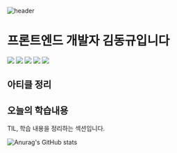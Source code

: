 ![header](https://capsule-render.vercel.app/api?type=Waving&color=auto&height=300&section=header&text=slice%20render&fontSize=90)

# 프론트엔드 개발자 김동규입니다

<img src="https://img.shields.io/badge/JavaScript-F7DF1E?style=for-the-badge&logo=JavaScript&logoColor=white"/> <img src="https://img.shields.io/badge/Next.js-000000?style=for-the-badge&logo=Next.js&logoColor=white"/> <img src="https://img.shields.io/badge/React-61DAFB?style=for-the-badge&logo=React&logoColor=white"/> <img src="https://img.shields.io/badge/Webpack-8DD6F9?style=for-the-badge&logo=Webpack&logoColor=white"/> <img src="https://img.shields.io/badge/TypeScript-3178C6?style=for-the-badge&logo=TypeScript&logoColor=white"/>


## 아티클 정리



## 오늘의 학습내용

TIL, 학습 내용을 정리하는 섹션입니다.

![Anurag's GitHub stats](https://github-readme-stats.vercel.app/api?username=caffesale&show_icons=true&theme=radical)


<!--
**caffesale/caffesale** is a ✨ _special_ ✨ repository because its `README.md` (this file) appears on your GitHub profile.

Here are some ideas to get you started:

- 🔭 I’m currently working on ...
- 🌱 I’m currently learning ...
- 👯 I’m looking to collaborate on ...
- 🤔 I’m looking for help with ...
- 💬 Ask me about ...
- 📫 How to reach me: ...
- 😄 Pronouns: ...
- ⚡ Fun fact: ...
-->
